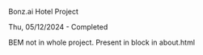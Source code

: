 Bonz.ai Hotel Project

Thu, 05/12/2024 - Completed

BEM not in whole project. Present in block in about.html
